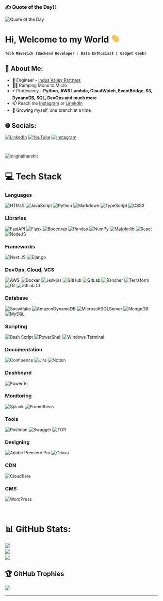 <p align="center">
  <h3> ✍️ Quote of the Day!! </h3>
  <img src="https://quotes-github-readme.vercel.app/api?type=horizontal&theme=radical" alt="Quote of the Day" /> 
</p>

<h1 align="left">Hi, Welcome to my World <img src="https://raw.githubusercontent.com/ABSphreak/ABSphreak/master/gifs/Hi.gif" width="30px" style="max-width:100%;"></h1>

**`Tech Maverick (Backend Developer | Data Enthusiast | Gadget Geek)`**
## 💫 About Me:
- 🔭 Engineer - [Indus Valley Partners](https://www.ivp.in/)
- 👨‍💻 Ramping Mono to Micro
- ⚡ Proficiency - **Python, AWS Lambda, CloudWatch, EventBridge, S3, DynanoDB, SQL, DevOps and much more**
- 📫 Reach me [Instagram](https://www.instagram.com/that__engineer__guy/) or [LinekdIn](https://www.linkedin.com/in/harshit-singhal-12a244168/)
- 🌱 Growing myself, one branch at a time


## 🌐 Socials:
[![LinkedIn](https://img.shields.io/badge/LinkedIn-%230077B5.svg?logo=linkedin&logoColor=white)](https://linkedin.com/in/linkedin.com/in/harshit-singhal-12a244168) [![YouTube](https://img.shields.io/badge/YouTube-%23FF0000.svg?logo=YouTube&logoColor=white)](https://www.youtube.com/@thatengineerguyharshit) [![Instagram](https://img.shields.io/badge/instagram-E4405F.svg?logo=instagram&logoColor=white)](https://www.instagram.com/that__engineer__guy/)

<br/>

<p align="left"> <img src="https://komarev.com/ghpvc/?username=singhalharshit&label=Profile%20views&color=0e75b6&style=flat" alt="singhalharshit" /> </p>



# 💻 Tech Stack


### Languages

![HTML5](https://img.shields.io/badge/html5-%23E34F26.svg?style=for-the-badge&logo=html5&logoColor=white) 
![JavaScript](https://img.shields.io/badge/javascript-%23323330.svg?style=for-the-badge&logo=javascript&logoColor=%23F7DF1E) 
![Python](https://img.shields.io/badge/python-3670A0?style=for-the-badge&logo=python&logoColor=ffdd54) 
![Markdown](https://img.shields.io/badge/markdown-%23000000.svg?style=for-the-badge&logo=markdown&logoColor=white) 
![TypeScript](https://img.shields.io/badge/typescript-%23007ACC.svg?style=for-the-badge&logo=typescript&logoColor=white) 
![CSS3](https://img.shields.io/badge/css3-%231572B6.svg?style=for-the-badge&logo=css3&logoColor=white)


### Libraries

![FastAPI](https://img.shields.io/badge/FastAPI-005571?style=for-the-badge&logo=fastapi)
![Flask](https://img.shields.io/badge/flask-%23000.svg?style=for-the-badge&logo=flask&logoColor=white) 
![Bootstrap](https://img.shields.io/badge/bootstrap-%238511FA.svg?style=for-the-badge&logo=bootstrap&logoColor=white)
![Pandas](https://img.shields.io/badge/pandas-%23150458.svg?style=for-the-badge&logo=pandas&logoColor=white) 
![NumPy](https://img.shields.io/badge/numpy-%23013243.svg?style=for-the-badge&logo=numpy&logoColor=white) 
![Matplotlib](https://img.shields.io/badge/Matplotlib-%23ffffff.svg?style=for-the-badge&logo=Matplotlib&logoColor=black)
![React](https://img.shields.io/badge/react-%2320232a.svg?style=for-the-badge&logo=react&logoColor=%2361DAFB) 
![NodeJS](https://img.shields.io/badge/node.js-6DA55F?style=for-the-badge&logo=node.js&logoColor=white) 


### Frameworks

![Next JS](https://img.shields.io/badge/Next-black?style=for-the-badge&logo=next.js&logoColor=white) 
![Django](https://img.shields.io/badge/django-%23092E20.svg?style=for-the-badge&logo=django&logoColor=white) 


### DevOps, Cloud, VCS

![AWS](https://img.shields.io/badge/AWS-%23FF9900.svg?style=for-the-badge&logo=amazon-aws&logoColor=white) 
![Docker](https://img.shields.io/badge/docker-%230db7ed.svg?style=for-the-badge&logo=docker&logoColor=white)
![Jenkins](https://img.shields.io/badge/jenkins-%232C5263.svg?style=for-the-badge&logo=jenkins&logoColor=white) 
![GitHub](https://img.shields.io/badge/github-%23121011.svg?style=for-the-badge&logo=github&logoColor=white) 
![GitLab](https://img.shields.io/badge/gitlab-%23181717.svg?style=for-the-badge&logo=gitlab&logoColor=white) 
![Rancher](https://img.shields.io/badge/rancher-%230075A8.svg?style=for-the-badge&logo=rancher&logoColor=white) 
![Terraform](https://img.shields.io/badge/terraform-%235835CC.svg?style=for-the-badge&logo=terraform&logoColor=white)
![Git](https://img.shields.io/badge/git-%23F05033.svg?style=for-the-badge&logo=git&logoColor=white) 
![GitLab CI](https://img.shields.io/badge/gitlab%20CI-%23181717.svg?style=for-the-badge&logo=gitlab&logoColor=white) 


### Database

![Snowflake](https://img.shields.io/badge/snowflake-%2329B5E8.svg?style=for-the-badge&logo=snowflake&logoColor=white) 
![AmazonDynamoDB](https://img.shields.io/badge/Amazon%20DynamoDB-4053D6?style=for-the-badge&logo=Amazon%20DynamoDB&logoColor=white) 
![MicrosoftSQLServer](https://img.shields.io/badge/Microsoft%20SQL%20Server-CC2927?style=for-the-badge&logo=microsoft%20sql%20server&logoColor=white) 
![MongoDB](https://img.shields.io/badge/MongoDB-%234ea94b.svg?style=for-the-badge&logo=mongodb&logoColor=white) 
![MySQL](https://img.shields.io/badge/mysql-4479A1.svg?style=for-the-badge&logo=mysql&logoColor=white) 


### Scripting 

![Bash Script](https://img.shields.io/badge/bash_script-%23121011.svg?style=for-the-badge&logo=gnu-bash&logoColor=white) 
![PowerShell](https://img.shields.io/badge/PowerShell-%235391FE.svg?style=for-the-badge&logo=powershell&logoColor=white) 
![Windows Terminal](https://img.shields.io/badge/Windows%20Terminal-%234D4D4D.svg?style=for-the-badge&logo=windows-terminal&logoColor=white)



### Documentation

![Confluence](https://img.shields.io/badge/confluence-%23172BF4.svg?style=for-the-badge&logo=confluence&logoColor=white) 
![Jira](https://img.shields.io/badge/jira-%230A0FFF.svg?style=for-the-badge&logo=jira&logoColor=white) 
![Notion](https://img.shields.io/badge/Notion-%23000000.svg?style=for-the-badge&logo=notion&logoColor=white)

### Dashboard

![Power Bi](https://img.shields.io/badge/power_bi-F2C811?style=for-the-badge&logo=powerbi&logoColor=black)


### Monitoring

![Splunk](https://img.shields.io/badge/splunk-%23000000.svg?style=for-the-badge&logo=splunk&logoColor=white) 
![Prometheus](https://img.shields.io/badge/Prometheus-E6522C?style=for-the-badge&logo=Prometheus&logoColor=white)


### Tools 

![Postman](https://img.shields.io/badge/Postman-FF6C37?style=for-the-badge&logo=postman&logoColor=white) 
![Swagger](https://img.shields.io/badge/-Swagger-%23Clojure?style=for-the-badge&logo=swagger&logoColor=white) 
![TOR](https://img.shields.io/badge/tor-%237E4798.svg?style=for-the-badge&logo=tor-project&logoColor=white) 


### Designing

![Adobe Premiere Pro](https://img.shields.io/badge/Adobe%20Premiere%20Pro-9999FF.svg?style=for-the-badge&logo=Adobe%20Premiere%20Pro&logoColor=white) 
![Canva](https://img.shields.io/badge/Canva-%2300C4CC.svg?style=for-the-badge&logo=Canva&logoColor=white) 


### CDN

![Cloudflare](https://img.shields.io/badge/Cloudflare-F38020?style=for-the-badge&logo=Cloudflare&logoColor=white) 


### CMS

![WordPress](https://img.shields.io/badge/WordPress-%23117AC9.svg?style=for-the-badge&logo=WordPress&logoColor=white) 

<br/>


# 📊 GitHub Stats:
![](https://github-readme-stats.vercel.app/api?username=singhalharshit&theme=dark&hide_border=false&include_all_commits=false&count_private=false)<br/>
![](https://github-readme-streak-stats.herokuapp.com/?user=singhalharshit&theme=dark&hide_border=false)<br/>
![](https://github-readme-stats.vercel.app/api/top-langs/?username=singhalharshit&theme=dark&hide_border=false&include_all_commits=false&count_private=false&layout=compact)

## 🏆 GitHub Trophies
![](https://github-profile-trophy.vercel.app/?username=singhalharshit&theme=radical&no-frame=false&no-bg=true&margin-w=4)

---
<!-- ### 📺 Latest YouTube Videos -->
